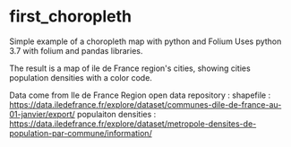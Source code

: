 # first_choropleth
Simple example of a choropleth map with python and Folium
Uses python 3.7 with folium and pandas libraries.

The result is a map of ile de France region's cities, showing cities population densities with a color code.

Data come from Ile de France Region open data repository :
shapefile : https://data.iledefrance.fr/explore/dataset/communes-dile-de-france-au-01-janvier/export/
populaiton densities : https://data.iledefrance.fr/explore/dataset/metropole-densites-de-population-par-commune/information/
